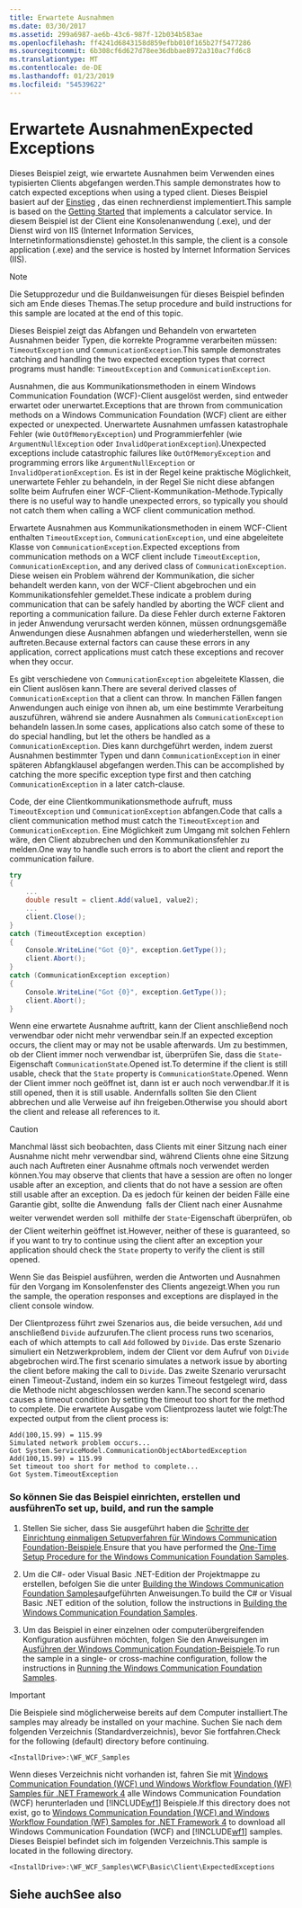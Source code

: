 ```yaml
---
title: Erwartete Ausnahmen
ms.date: 03/30/2017
ms.assetid: 299a6987-ae6b-43c6-987f-12b034b583ae
ms.openlocfilehash: ff4241d6843158d859efbb010f165b27f5477286
ms.sourcegitcommit: 6b308cf6d627d78ee36dbbae8972a310ac7fd6c8
ms.translationtype: MT
ms.contentlocale: de-DE
ms.lasthandoff: 01/23/2019
ms.locfileid: "54539622"
---
```

# <a name="expected-exceptions"></a><span data-ttu-id="0c500-102">Erwartete Ausnahmen</span><span class="sxs-lookup"><span data-stu-id="0c500-102">Expected Exceptions</span></span>
<span data-ttu-id="0c500-103">Dieses Beispiel zeigt, wie erwartete Ausnahmen beim Verwenden eines typisierten Clients abgefangen werden.</span><span class="sxs-lookup"><span data-stu-id="0c500-103">This sample demonstrates how to catch expected exceptions when using a typed client.</span></span> <span data-ttu-id="0c500-104">Dieses Beispiel basiert auf der [Einstieg](../../../../docs/framework/wcf/samples/getting-started-sample.md) , das einen rechnerdienst implementiert.</span><span class="sxs-lookup"><span data-stu-id="0c500-104">This sample is based on the [Getting Started](../../../../docs/framework/wcf/samples/getting-started-sample.md) that implements a calculator service.</span></span> <span data-ttu-id="0c500-105">In diesem Beispiel ist der Client eine Konsolenanwendung (.exe), und der Dienst wird von IIS (Internet Information Services, Internetinformationsdienste) gehostet.</span><span class="sxs-lookup"><span data-stu-id="0c500-105">In this sample, the client is a console application (.exe) and the service is hosted by Internet Information Services (IIS).</span></span>  
  
> [!NOTE]
>  <span data-ttu-id="0c500-106">Die Setupprozedur und die Buildanweisungen für dieses Beispiel befinden sich am Ende dieses Themas.</span><span class="sxs-lookup"><span data-stu-id="0c500-106">The setup procedure and build instructions for this sample are located at the end of this topic.</span></span>  
  
 <span data-ttu-id="0c500-107">Dieses Beispiel zeigt das Abfangen und Behandeln von erwarteten Ausnahmen beider Typen, die korrekte Programme verarbeiten müssen: `TimeoutException` und `CommunicationException`.</span><span class="sxs-lookup"><span data-stu-id="0c500-107">This sample demonstrates catching and handling the two expected exception types that correct programs must handle: `TimeoutException` and `CommunicationException`.</span></span>  
  
 <span data-ttu-id="0c500-108">Ausnahmen, die aus Kommunikationsmethoden in einem Windows Communication Foundation (WCF)-Client ausgelöst werden, sind entweder erwartet oder unerwartet.</span><span class="sxs-lookup"><span data-stu-id="0c500-108">Exceptions that are thrown from communication methods on a Windows Communication Foundation (WCF) client are either expected or unexpected.</span></span> <span data-ttu-id="0c500-109">Unerwartete Ausnahmen umfassen katastrophale Fehler (wie `OutOfMemoryException`) und Programmierfehler (wie `ArgumentNullException` oder `InvalidOperationException`).</span><span class="sxs-lookup"><span data-stu-id="0c500-109">Unexpected exceptions include catastrophic failures like `OutOfMemoryException` and programming errors like `ArgumentNullException` or `InvalidOperationException`.</span></span> <span data-ttu-id="0c500-110">Es ist in der Regel keine praktische Möglichkeit, unerwartete Fehler zu behandeln, in der Regel Sie nicht diese abfangen sollte beim Aufrufen einer WCF-Client-Kommunikation-Methode.</span><span class="sxs-lookup"><span data-stu-id="0c500-110">Typically there is no useful way to handle unexpected errors, so typically you should not catch them when calling a WCF client communication method.</span></span>  
  
 <span data-ttu-id="0c500-111">Erwartete Ausnahmen aus Kommunikationsmethoden in einem WCF-Client enthalten `TimeoutException`, `CommunicationException`, und eine abgeleitete Klasse von `CommunicationException`.</span><span class="sxs-lookup"><span data-stu-id="0c500-111">Expected exceptions from communication methods on a WCF client include `TimeoutException`, `CommunicationException`, and any derived class of `CommunicationException`.</span></span> <span data-ttu-id="0c500-112">Diese weisen ein Problem während der Kommunikation, die sicher behandelt werden kann, von der WCF-Client abgebrochen und ein Kommunikationsfehler gemeldet.</span><span class="sxs-lookup"><span data-stu-id="0c500-112">These indicate a problem during communication that can be safely handled by aborting the WCF client and reporting a communication failure.</span></span> <span data-ttu-id="0c500-113">Da diese Fehler durch externe Faktoren in jeder Anwendung verursacht werden können, müssen ordnungsgemäße Anwendungen diese Ausnahmen abfangen und wiederherstellen, wenn sie auftreten.</span><span class="sxs-lookup"><span data-stu-id="0c500-113">Because external factors can cause these errors in any application, correct applications must catch these exceptions and recover when they occur.</span></span>  
  
 <span data-ttu-id="0c500-114">Es gibt verschiedene von `CommunicationException` abgeleitete Klassen, die ein Client auslösen kann.</span><span class="sxs-lookup"><span data-stu-id="0c500-114">There are several derived classes of `CommunicationException` that a client can throw.</span></span> <span data-ttu-id="0c500-115">In manchen Fällen fangen Anwendungen auch einige von ihnen ab, um eine bestimmte Verarbeitung auszuführen, während sie andere Ausnahmen als `CommunicationException` behandeln lassen.</span><span class="sxs-lookup"><span data-stu-id="0c500-115">In some cases, applications also catch some of these to do special handling, but let the others be handled as a `CommunicationException`.</span></span> <span data-ttu-id="0c500-116">Dies kann durchgeführt werden, indem zuerst Ausnahmen bestimmter Typen und dann `CommunicationException` in einer späteren Abfangklausel abgefangen werden.</span><span class="sxs-lookup"><span data-stu-id="0c500-116">This can be accomplished by catching the more specific exception type first and then catching `CommunicationException` in a later catch-clause.</span></span>  
  
 <span data-ttu-id="0c500-117">Code, der eine Clientkommunikationsmethode aufruft, muss `TimeoutException` und `CommunicationException` abfangen.</span><span class="sxs-lookup"><span data-stu-id="0c500-117">Code that calls a client communication method must catch the `TimeoutException` and `CommunicationException`.</span></span> <span data-ttu-id="0c500-118">Eine Möglichkeit zum Umgang mit solchen Fehlern wäre, den Client abzubrechen und den Kommunikationsfehler zu melden.</span><span class="sxs-lookup"><span data-stu-id="0c500-118">One way to handle such errors is to abort the client and report the communication failure.</span></span>  
  
```csharp   
try  
{  
    ...  
    double result = client.Add(value1, value2);  
    ...  
    client.Close();  
}  
catch (TimeoutException exception)  
{  
    Console.WriteLine("Got {0}", exception.GetType());  
    client.Abort();  
}  
catch (CommunicationException exception)  
{  
    Console.WriteLine("Got {0}", exception.GetType());  
    client.Abort();  
}  
```  
  
 <span data-ttu-id="0c500-119">Wenn eine erwartete Ausnahme auftritt, kann der Client anschließend noch verwendbar oder nicht mehr verwendbar sein.</span><span class="sxs-lookup"><span data-stu-id="0c500-119">If an expected exception occurs, the client may or may not be usable afterwards.</span></span> <span data-ttu-id="0c500-120">Um zu bestimmen, ob der Client immer noch verwendbar ist, überprüfen Sie, dass die `State`-Eigenschaft `CommunicationState`.Opened ist.</span><span class="sxs-lookup"><span data-stu-id="0c500-120">To determine if the client is still usable, check that the `State` property is `CommunicationState`.Opened.</span></span> <span data-ttu-id="0c500-121">Wenn der Client immer noch geöffnet ist, dann ist er auch noch verwendbar.</span><span class="sxs-lookup"><span data-stu-id="0c500-121">If it is still opened, then it is still usable.</span></span> <span data-ttu-id="0c500-122">Andernfalls sollten Sie den Client abbrechen und alle Verweise auf ihn freigeben.</span><span class="sxs-lookup"><span data-stu-id="0c500-122">Otherwise you should abort the client and release all references to it.</span></span>  
  
> [!CAUTION]
>  <span data-ttu-id="0c500-123">Manchmal lässt sich beobachten, dass Clients mit einer Sitzung nach einer Ausnahme nicht mehr verwendbar sind, während Clients ohne eine Sitzung auch nach Auftreten einer Ausnahme oftmals noch verwendet werden können.</span><span class="sxs-lookup"><span data-stu-id="0c500-123">You may observe that clients that have a session are often no longer usable after an exception, and clients that do not have a session are often still usable after an exception.</span></span> <span data-ttu-id="0c500-124">Da es jedoch für keinen der beiden Fälle eine Garantie gibt, sollte die Anwendung &#150; falls der Client nach einer Ausnahme weiter verwendet werden soll &#150; mithilfe der `State`-Eigenschaft überprüfen, ob der Client weiterhin geöffnet ist.</span><span class="sxs-lookup"><span data-stu-id="0c500-124">However, neither of these is guaranteed, so if you want to try to continue using the client after an exception your application should check the `State` property to verify the client is still opened.</span></span>  
  
 <span data-ttu-id="0c500-125">Wenn Sie das Beispiel ausführen, werden die Antworten und Ausnahmen für den Vorgang im Konsolenfenster des Clients angezeigt.</span><span class="sxs-lookup"><span data-stu-id="0c500-125">When you run the sample, the operation responses and exceptions are displayed in the client console window.</span></span>  
  
 <span data-ttu-id="0c500-126">Der Clientprozess führt zwei Szenarios aus, die beide versuchen, `Add` und anschließend `Divide` aufzurufen.</span><span class="sxs-lookup"><span data-stu-id="0c500-126">The client process runs two scenarios, each of which attempts to call `Add` followed by `Divide`.</span></span> <span data-ttu-id="0c500-127">Das erste Szenario simuliert ein Netzwerkproblem, indem der Client vor dem Aufruf von `Divide` abgebrochen wird.</span><span class="sxs-lookup"><span data-stu-id="0c500-127">The first scenario simulates a network issue by aborting the client before making the call to `Divide`.</span></span> <span data-ttu-id="0c500-128">Das zweite Szenario verursacht einen Timeout-Zustand, indem ein so kurzes Timeout festgelegt wird, dass die Methode nicht abgeschlossen werden kann.</span><span class="sxs-lookup"><span data-stu-id="0c500-128">The second scenario causes a timeout condition by setting the timeout too short for the method to complete.</span></span> <span data-ttu-id="0c500-129">Die erwartete Ausgabe vom Clientprozess lautet wie folgt:</span><span class="sxs-lookup"><span data-stu-id="0c500-129">The expected output from the client process is:</span></span>  
  
```  
Add(100,15.99) = 115.99  
Simulated network problem occurs...  
Got System.ServiceModel.CommunicationObjectAbortedException  
Add(100,15.99) = 115.99  
Set timeout too short for method to complete...  
Got System.TimeoutException  
```  
  
### <a name="to-set-up-build-and-run-the-sample"></a><span data-ttu-id="0c500-130">So können Sie das Beispiel einrichten, erstellen und ausführen</span><span class="sxs-lookup"><span data-stu-id="0c500-130">To set up, build, and run the sample</span></span>  
  
1.  <span data-ttu-id="0c500-131">Stellen Sie sicher, dass Sie ausgeführt haben die [Schritte der Einrichtung einmaligen Setupverfahren für Windows Communication Foundation-Beispiele](../../../../docs/framework/wcf/samples/one-time-setup-procedure-for-the-wcf-samples.md).</span><span class="sxs-lookup"><span data-stu-id="0c500-131">Ensure that you have performed the [One-Time Setup Procedure for the Windows Communication Foundation Samples](../../../../docs/framework/wcf/samples/one-time-setup-procedure-for-the-wcf-samples.md).</span></span>  
  
2.  <span data-ttu-id="0c500-132">Um die C#- oder Visual Basic .NET-Edition der Projektmappe zu erstellen, befolgen Sie die unter [Building the Windows Communication Foundation Samples](../../../../docs/framework/wcf/samples/building-the-samples.md)aufgeführten Anweisungen.</span><span class="sxs-lookup"><span data-stu-id="0c500-132">To build the C# or Visual Basic .NET edition of the solution, follow the instructions in [Building the Windows Communication Foundation Samples](../../../../docs/framework/wcf/samples/building-the-samples.md).</span></span>  
  
3.  <span data-ttu-id="0c500-133">Um das Beispiel in einer einzelnen oder computerübergreifenden Konfiguration ausführen möchten, folgen Sie den Anweisungen im [Ausführen der Windows Communication Foundation-Beispiele](../../../../docs/framework/wcf/samples/running-the-samples.md).</span><span class="sxs-lookup"><span data-stu-id="0c500-133">To run the sample in a single- or cross-machine configuration, follow the instructions in [Running the Windows Communication Foundation Samples](../../../../docs/framework/wcf/samples/running-the-samples.md).</span></span>  
  
> [!IMPORTANT]
>  <span data-ttu-id="0c500-134">Die Beispiele sind möglicherweise bereits auf dem Computer installiert.</span><span class="sxs-lookup"><span data-stu-id="0c500-134">The samples may already be installed on your machine.</span></span> <span data-ttu-id="0c500-135">Suchen Sie nach dem folgenden Verzeichnis (Standardverzeichnis), bevor Sie fortfahren.</span><span class="sxs-lookup"><span data-stu-id="0c500-135">Check for the following (default) directory before continuing.</span></span>  
>   
>  `<InstallDrive>:\WF_WCF_Samples`  
>   
>  <span data-ttu-id="0c500-136">Wenn dieses Verzeichnis nicht vorhanden ist, fahren Sie mit [Windows Communication Foundation (WCF) und Windows Workflow Foundation (WF) Samples für .NET Framework 4](https://go.microsoft.com/fwlink/?LinkId=150780) alle Windows Communication Foundation (WCF) herunterladen und [!INCLUDE[wf1](../../../../includes/wf1-md.md)] Beispiele.</span><span class="sxs-lookup"><span data-stu-id="0c500-136">If this directory does not exist, go to [Windows Communication Foundation (WCF) and Windows Workflow Foundation (WF) Samples for .NET Framework 4](https://go.microsoft.com/fwlink/?LinkId=150780) to download all Windows Communication Foundation (WCF) and [!INCLUDE[wf1](../../../../includes/wf1-md.md)] samples.</span></span> <span data-ttu-id="0c500-137">Dieses Beispiel befindet sich im folgenden Verzeichnis.</span><span class="sxs-lookup"><span data-stu-id="0c500-137">This sample is located in the following directory.</span></span>  
>   
>  `<InstallDrive>:\WF_WCF_Samples\WCF\Basic\Client\ExpectedExceptions`  
  
## <a name="see-also"></a><span data-ttu-id="0c500-138">Siehe auch</span><span class="sxs-lookup"><span data-stu-id="0c500-138">See also</span></span>
